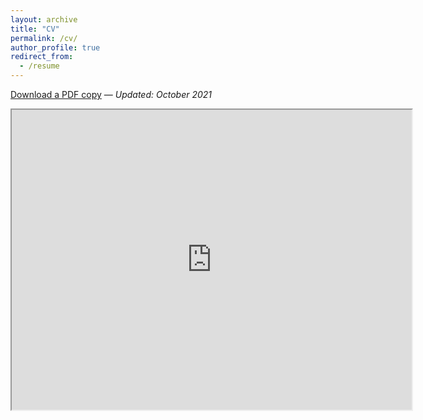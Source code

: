 ```yaml
---
layout: archive
title: "CV"
permalink: /cv/
author_profile: true
redirect_from:
  - /resume
---
```


[Download a PDF copy](https://drive.google.com/file/d/1Pq9XBPEpere0rzyoGxmXvgbgmnK-B6r-/view?usp=sharing) — _Updated: October 2021_

<iframe src="https://drive.google.com/file/d/1Pq9XBPEpere0rzyoGxmXvgbgmnK-B6r-/preview" width="640" height="480" allow="autoplay"></iframe>